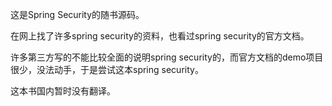 这是Spring Security的随书源码。

在网上找了许多spring security的资料，也看过spring security的官方文档。

许多第三方写的不能比较全面的说明spring security的，而官方文档的demo项目很少，没法动手，于是尝试这本spring security。

这本书国内暂时没有翻译。